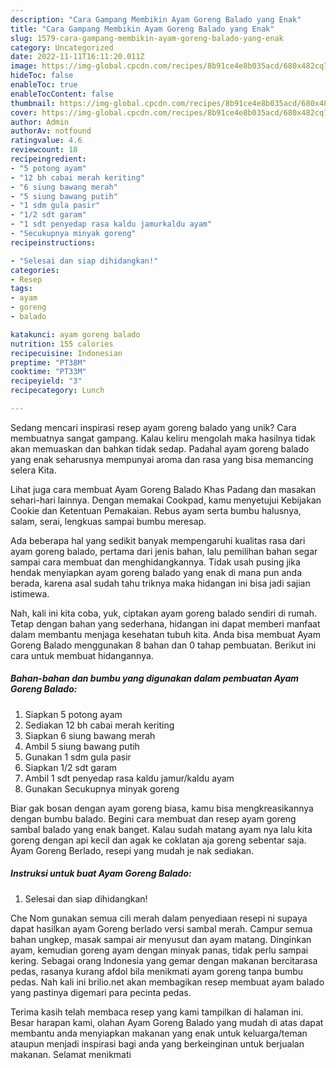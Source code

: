 ```yaml
---
description: "Cara Gampang Membikin Ayam Goreng Balado yang Enak"
title: "Cara Gampang Membikin Ayam Goreng Balado yang Enak"
slug: 1579-cara-gampang-membikin-ayam-goreng-balado-yang-enak
category: Uncategorized
date: 2022-11-11T16:11:20.011Z
image: https://img-global.cpcdn.com/recipes/8b91ce4e8b035acd/680x482cq70/ayam-goreng-balado-foto-resep-utama.jpg
hideToc: false
enableToc: true
enableTocContent: false
thumbnail: https://img-global.cpcdn.com/recipes/8b91ce4e8b035acd/680x482cq70/ayam-goreng-balado-foto-resep-utama.jpg
cover: https://img-global.cpcdn.com/recipes/8b91ce4e8b035acd/680x482cq70/ayam-goreng-balado-foto-resep-utama.jpg
author: Admin
authorAv: notfound
ratingvalue: 4.6
reviewcount: 18
recipeingredient:
- "5 potong ayam"
- "12 bh cabai merah keriting"
- "6 siung bawang merah"
- "5 siung bawang putih"
- "1 sdm gula pasir"
- "1/2 sdt garam"
- "1 sdt penyedap rasa kaldu jamurkaldu ayam"
- "Secukupnya minyak goreng"
recipeinstructions:

- "Selesai dan siap dihidangkan!"
categories:
- Resep
tags:
- ayam
- goreng
- balado

katakunci: ayam goreng balado 
nutrition: 155 calories
recipecuisine: Indonesian
preptime: "PT38M"
cooktime: "PT33M"
recipeyield: "3"
recipecategory: Lunch

---
```





Sedang mencari inspirasi resep ayam goreng balado yang unik? Cara membuatnya sangat gampang. Kalau keliru mengolah maka hasilnya tidak akan memuaskan dan bahkan tidak sedap. Padahal ayam goreng balado yang enak seharusnya mempunyai aroma dan rasa yang bisa memancing selera Kita.





Lihat juga cara membuat Ayam Goreng Balado Khas Padang dan masakan sehari-hari lainnya. Dengan memakai Cookpad, kamu menyetujui Kebijakan Cookie dan Ketentuan Pemakaian. Rebus ayam serta bumbu halusnya, salam, serai, lengkuas sampai bumbu meresap.

Ada beberapa hal yang sedikit banyak mempengaruhi kualitas rasa dari ayam goreng balado, pertama dari jenis bahan, lalu pemilihan bahan segar sampai cara membuat dan menghidangkannya. Tidak usah pusing jika hendak menyiapkan ayam goreng balado yang enak di mana pun anda berada, karena asal sudah tahu triknya maka hidangan ini bisa jadi sajian istimewa.






Nah, kali ini kita coba, yuk, ciptakan ayam goreng balado sendiri di rumah. Tetap dengan bahan yang sederhana, hidangan ini dapat memberi manfaat dalam membantu menjaga kesehatan tubuh kita. Anda bisa membuat Ayam Goreng Balado menggunakan 8 bahan dan 0 tahap pembuatan. Berikut ini cara untuk membuat hidangannya.

<!--inarticleads1-->

##### Bahan-bahan dan bumbu yang digunakan dalam pembuatan Ayam Goreng Balado:

1. Siapkan 5 potong ayam
1. Sediakan 12 bh cabai merah keriting
1. Siapkan 6 siung bawang merah
1. Ambil 5 siung bawang putih
1. Gunakan 1 sdm gula pasir
1. Siapkan 1/2 sdt garam
1. Ambil 1 sdt penyedap rasa kaldu jamur/kaldu ayam
1. Gunakan Secukupnya minyak goreng


Biar gak bosan dengan ayam goreng biasa, kamu bisa mengkreasikannya dengan bumbu balado. Begini cara membuat dan resep ayam goreng sambal balado yang enak banget. Kalau sudah matang ayam nya lalu kita goreng dengan api kecil dan agak ke coklatan aja goreng sebentar saja. Ayam Goreng Berlado, resepi yang mudah je nak sediakan. 

<!--inarticleads2-->

##### Instruksi untuk buat Ayam Goreng Balado:


1. Selesai dan siap dihidangkan!

Che Nom gunakan semua cili merah dalam penyediaan resepi ni supaya dapat hasilkan ayam Goreng berlado versi sambal merah. Campur semua bahan ungkep, masak sampai air menyusut dan ayam matang. Dinginkan ayam, kemudian goreng ayam dengan minyak panas, tidak perlu sampai kering. Sebagai orang Indonesia yang gemar dengan makanan bercitarasa pedas, rasanya kurang afdol bila menikmati ayam goreng tanpa bumbu pedas. Nah kali ini brilio.net akan membagikan resep membuat ayam balado yang pastinya digemari para pecinta pedas. 

Terima kasih telah membaca resep yang kami tampilkan di halaman ini. Besar harapan kami, olahan Ayam Goreng Balado yang mudah di atas dapat membantu anda menyiapkan makanan yang enak untuk keluarga/teman ataupun menjadi inspirasi bagi anda yang berkeinginan untuk berjualan makanan. Selamat menikmati
